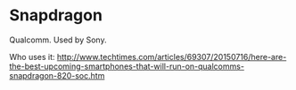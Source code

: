 # Snapdragon

Qualcomm. Used by Sony.

Who uses it: http://www.techtimes.com/articles/69307/20150716/here-are-the-best-upcoming-smartphones-that-will-run-on-qualcomms-snapdragon-820-soc.htm

